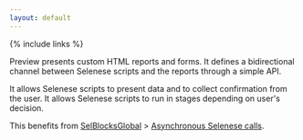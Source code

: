 ```yaml
---
layout: default
---
```

{% include links %}

Preview presents custom HTML reports and forms. It defines a bidirectional channel between Selenese scripts and the reports through a simple API.

It allows Selenese scripts to present data and to collect confirmation from the user. It allows Selenese scripts to run in stages depending on user's decision.

This benefits from [SelBlocksGlobal](SelBlocksGlobal) > [Asynchronous Selenese calls](SelBlocksGlobal#asynchronous-selenese-calls).
